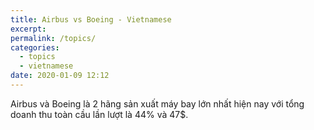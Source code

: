 ```yaml
---
title: Airbus vs Boeing - Vietnamese
excerpt: 
permalink: /topics/
categories:
  - topics
  - vietnamese
date: 2020-01-09 12:12
---
```


Airbus và Boeing là 2 hãng sản xuất máy bay lớn nhất hiện nay với tổng doanh thu toàn cầu lần lượt là 44% và 47$. 
